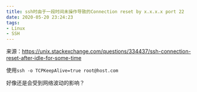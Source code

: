 ```yaml
---
title: ssh时由于一段时间未操作导致的Connection reset by x.x.x.x port 22
date: 2020-05-20 23:24:23
tags: 
- Linux
- SSH
---
```


来源：https://unix.stackexchange.com/questions/334437/ssh-connection-reset-after-idle-for-some-time

使用`ssh -o TCPKeepAlive=true root@host.com`

好像还是会受到网络波动的影响？

